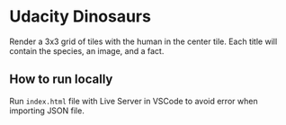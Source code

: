 # Udacity Dinosaurs

Render a 3x3 grid of tiles with the human in the center tile. Each title will contain the species, an image, and a fact.

## How to run locally

Run `index.html` file with Live Server in VSCode to avoid error when importing JSON file.
